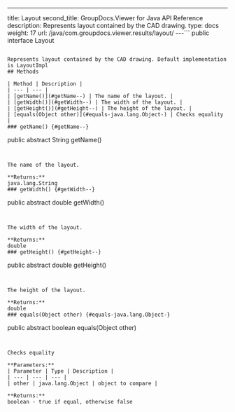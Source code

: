 ---
title: Layout
second_title: GroupDocs.Viewer for Java API Reference
description: Represents layout contained by the CAD drawing.
type: docs
weight: 17
url: /java/com.groupdocs.viewer.results/layout/
---```
public interface Layout
```

Represents layout contained by the CAD drawing. Default implementation is LayoutImpl
## Methods

| Method | Description |
| --- | --- |
| [getName()](#getName--) | The name of the layout. |
| [getWidth()](#getWidth--) | The width of the layout. |
| [getHeight()](#getHeight--) | The height of the layout. |
| [equals(Object other)](#equals-java.lang.Object-) | Checks equality |
### getName() {#getName--}
```
public abstract String getName()
```


The name of the layout.

**Returns:**
java.lang.String
### getWidth() {#getWidth--}
```
public abstract double getWidth()
```


The width of the layout.

**Returns:**
double
### getHeight() {#getHeight--}
```
public abstract double getHeight()
```


The height of the layout.

**Returns:**
double
### equals(Object other) {#equals-java.lang.Object-}
```
public abstract boolean equals(Object other)
```


Checks equality

**Parameters:**
| Parameter | Type | Description |
| --- | --- | --- |
| other | java.lang.Object | object to compare |

**Returns:**
boolean - true if equal, otherwise false
